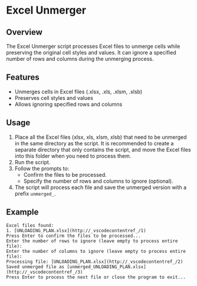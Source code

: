 # Excel Unmerger

## Overview
The Excel Unmerger script processes Excel files to unmerge cells while preserving the original cell styles and values. It can ignore a specified number of rows and columns during the unmerging process.
## Features
- Unmerges cells in Excel files (.xlsx, .xls, .xlsm, .xlsb)
- Preserves cell styles and values
- Allows ignoring specified rows and columns

## Usage
1. Place all the Excel files (xlsx, xls, xlsm, xlsb) that need to be unmerged in the same directory as the script. It is recommended to create a separate directory that only contains the script, and move the Excel files into this folder when you need to process them.
2. Run the script.
3. Follow the prompts to:
   - Confirm the files to be processed.
   - Specify the number of rows and columns to ignore (optional).
4. The script will process each file and save the unmerged version with a prefix `unmerged_`.

## Example
```plaintext
Excel files found:
1. [UNLOADING_PLAN.xlsx](http://_vscodecontentref_/1)
Press Enter to confirm the files to be processed...       
Enter the number of rows to ignore (leave empty to process entire file):
Enter the number of columns to ignore (leave empty to process entire file):
Processing file: [UNLOADING_PLAN.xlsx](http://_vscodecontentref_/2)
Saved unmerged file as [unmerged_UNLOADING_PLAN.xlsx](http://_vscodecontentref_/3)
Press Enter to process the next file or close the program to exit...
```